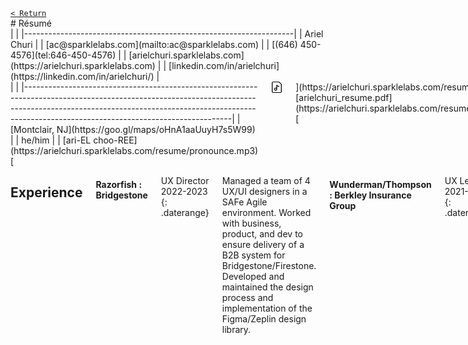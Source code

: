 </div>
<nav>
<a href="../index.html" class="headerlink"><code>&lt; Return</code></a>
<SCRIPT LANGUAGE="JavaScript">
user = '&#97;&#99;';
site = '&#115;&#112;&#97;&#114;&#107;&#108;&#101;&#108;&#97;&#98;&#115;&#46;&#99;&#111;&#109;';
document.write('<a class="headerlink" href=\"mailto:' + user + '@' + site + '\">');
document.write('<code>' + user + '@' + site + '</code></a>');
</SCRIPT> 
</nav>

<div class="container" markdown="1">
<div class="row" markdown="1">
# Résumé 
</div>
<div class="row" markdown="1" class="">
<div class="six columns" markdown="1">
|                                                                   |
|-------------------------------------------------------------------|
| Ariel Churi                                                       |
| [ac@sparklelabs.com](mailto:ac@sparklelabs.com)                    |
| [(646) 450-4576](tel:646-450-4576)                                |
| [arielchuri.sparklelabs.com](https://arielchuri.sparklelabs.com)  |
| [linkedin.com/in/arielchuri](https://linkedin.com/in/arielchuri/) |
</div>
<div class="six columns bottomspace" markdown="1">
 |                                                                                                                                                                                                                                           |
 |-------------------------------------------------------------------------------------------------------------------------------------------------------------------------------------------------------------------------------------------|
 | [Montclair, NJ](https://goo.gl/maps/oHnA1aaUuyH7s5W99)                                                                                                                                                                                    |
 | he/him                                                                                                                                                                                                                                    |
 | [ari-EL choo-REE](https://arielchuri.sparklelabs.com/resume/pronounce.mp3) [<img style="height:18px;width:18px;vertical-align:middle" src="resume/audio-document.svg"/>](https://arielchuri.sparklelabs.com/resume/pronounce.mp3)                |
 | [arielchuri_resume.pdf](https://arielchuri.sparklelabs.com/resume/arielchuri_resume.pdf) [<img style="height:18px;width:18px;vertical-align:middle" src="resume/pdf-file.svg">](https://arielchuri.sparklelabs.com/resume/arielchuri_resume.pdf) |
 | [github.com/arielchuri](https://github.com/arielchuri/)                                                                                                                                                                                   |
</div>
</div>
<div class="row" markdown="1">
<div class="twelve columns" markdown="1">

<!-- ## Summary -->
<!-- [TBD] -->

## Experience

#### Razorfish : Bridgestone
UX Director 2022-2023
{: .daterange}

Managed a team of 4 UX/UI designers in a SAFe Agile environment. Worked with business, product, and dev to ensure delivery of a B2B system for Bridgestone/Firestone. Developed and maintained the design process and implementation of the Figma/Zeplin design library.

#### Wunderman/Thompson : Berkley Insurance Group
UX Lead 2021-2022
{: .daterange}

Workshopped with the client and their customers to determine stakeholder needs. Conducted interviews, competitive analysis, and content audit for a website redesign. Created user-journeys and jobs-to-be-done framework. Worked with the SEO and data analytics team to ensure business objectives were met.

#### Sotheby's
UX Lead 2019-2021
{: .daterange}

I joined Sotheby’s as part of their digital transformation initiative. I led UX designers and collaborated with multiple product owners to merge the digital and live auctions. My team brought together client-facing, online auctions with point-of-sale and administrative interfaces in a unified design system. Research included observation, design-thinking workshops, and interviews.
{: .pagebreakafter}

#### IBM
UX Lead 2018-2019
{: .daterange}

I worked closely with IBM’s digital agency to create artifacts and experiences that included touch interfaces for editorial publishing and MX (*mixed reality*) experiences. I held workshops with IBM's top clients, rapid prototyped with cardboard and code, and created motion graphics to model interactions. I designed presentations to justify our work and get stakeholder buy-in.

#### Unilever 
UX Lead 2017-2018
{: .daterange}

Supply-chain management moves from the sourcing of manufacturing ingredients to the store shelf. Unilever is exploring the use of artificial intelligence to manage this complex task. I interviewed people in the field and worked with the AI scientists to uncover where real value could be added into this system. Through an iterative process, I developed wireframes and UI designs for a real-world, AI supply-chain management dashboard.

#### Amazon/Comixology
UX Director 2015-2017
{: .daterange}

Led a team of UX practitioners and creatives to implement a series of feature improvements to the subscription, purchase, and library management of digital products.

Designed and implemented the process of merging user accounts and libraries after the aquisition by Amazon.

#### Sparkle Labs
Partner 2008-
{: .daterange}

- Ideation and development of educational electronics kits.
- Instructional and package design.
- Sourcing, manufacturing, and factory visits.
- Consulting and prototyping of hardware and software applications for Starcom Mediavest, Faith Popcorn, Kid Robot, Kill Screen, MoMA, Mattel, Hasbro.
- Writing articles for Make Magazine.

#### Parsons, The New School for Design
Professor 2010-
{: .daterange}

Teaching and designing courses for undergraduate and graduate students.

- **Design Research Methodology**: Introduce research and design methodologies. Apply the different techniques in a series of projects, engaging both users and experts.
- **Visual & Information Design**: Explore the fundamentals of visual communication and typography.
- **Creative Computing / Web Design**: Introduce core concepts and design patterns of programming through front end web development.
- **Physical Computing**: Create and program embedded hardware systems. Design, prototype, and test a physical interfaces.
<!-- {: .pagebreakafter} -->

#### Other Clients

[Wunderman Thompson](https://www.wundermanthompson.com/),
[Havas Creative](https://havascreative.com/),
[MoMA](https://www.moma.org/),
[Samsung](https://www.samsung.com/us/),
[Calvin Klein](https://www.calvinklein.us/),
[Morgan Stanley](https://www.morganstanley.com/),
[Ogilvy](https://www.ogilvy.com/),
[Razorfish](https://www.razorfish.com/)

## Education

- **MFA:** Interactive Telecommunications Program, New York University, NYC
- **BA:** Printmaking, University of the Arts, Philadelphia

## Recognition 

- *Guest Speaker on Design Thinking*, *Eurobest Conference*, Lisbon, Portugal, 2011
- *Gallery Hanahou solo show*, New York, New York, 2010
- *The 2nd Art and Science International Exhibition and Symposium*, Beijing, China, 2006
- *Contributor*, *Make Magazine*, 2005 - 2010
- *Gwang Ju Design Biennale*, Gwang Ju, Korea, 2005
- *American Institute of Graphic Arts*, *Design Ranch workshop*, 2005
- *New Product Showcase*, *Compact-Impact/TKNY*, New York, NY, 2004
- *Ubiquitous Computing Conference*, Seattle, WA, 2003

</div>
</div>

